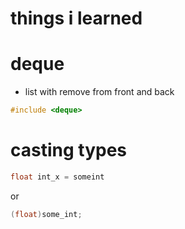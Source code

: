 # things i learned

# deque
* list with remove from front and back
```c++
#include <deque>
```
# casting types
```c++
float int_x = someint
```
or
```c++
(float)some_int;
```